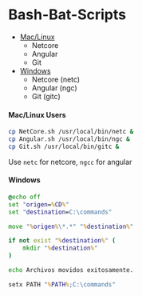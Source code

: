 # Bash-Bat-Scripts
- [Mac/Linux](#Mac/Linux-Users)
    - Netcore
    - Angular
    - Git
- [Windows](#Windows)
    - Netcore (netc)
    - Angular (ngc)
    - Git (gitc)
#### Mac/Linux Users
```sh
cp NetCore.sh /usr/local/bin/netc & 
cp Angular.sh /usr/local/bin/ngc &
cp Git.sh /usr/local/bin/gitc &

```
Use ```netc``` for netcore, ```ngcc``` for angular

#### Windows
```bat
@echo off
set "origen=%CD%"
set "destination=C:\commands"

move "%origen%\*.*" "%destination%"

if not exist "%destination%" (
    mkdir "%destination%"
)

echo Archivos movidos exitosamente.

setx PATH "%PATH%;C:\commands"
```
